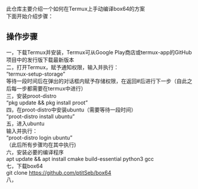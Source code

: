 此仓库主要介绍一个如何在Termux上手动编译box64的方案
<br>
下面开始介绍步骤：
## 操作步骤
一，下载Termux并安装，Termux可从Google Play商店或termux-app的GitHub项目中的发行版下载最新版本
<br>
二，打开Termux，赋予通知权限，输入并执行：
<br>
“termux-setup-storage”
<br>
等待一段时间后在弹出的对话框内赋予存储权限，在返回#后进行下一步（自此之后每一步都需要在termux中进行）
<br>
三，安装proot-distro
<br>
“pkg update && pkg install proot”
<br>
四，在proot-distro中安装ubuntu（需要等待一段时间）
<br>
“proot-distro install ubuntu”
<br>
五，进入ubuntu
<br>
输入并执行：
<br>
“proot-distro login ubuntu”
<br>
（此后所有步骤均在其中执行)
<br>
六，安装必要的编译程序
<br>
apt update && apt install cmake build-essential python3 gcc
<br>
七，下载box64
<br>
git clone https://github.com/ptitSeb/box64
<br>
八，
